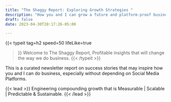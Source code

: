 ```yaml
---
title: "The Shaggy Report: Exploring Growth Strategies "
description: "How you and I can grow a future and platform-proof business in the era of Big Tech. Growth solutions without social media dependency"
draft: false
date: 2023-04-30T20:17:26-05:00

---
```

{{< typeit 
  tag=h2
   speed=50
  lifeLike=true
>}}
Welcome to The Shaggy Report, Profitable insights that will change the way we do business.
{{< /typeit >}}

This is a curated newsletter report on success stories that may inspire how you and I can do business, especially without depending on Social Media Platforms. 

{{< lead >}}
Engineering compounding growth that is Measurable | Scalable | Predictable & Sustainable.
{{< /lead >}}
<script async data-uid="99db4e9842" src="https://javier-feliu.ck.page/99db4e9842/index.js"></script>
